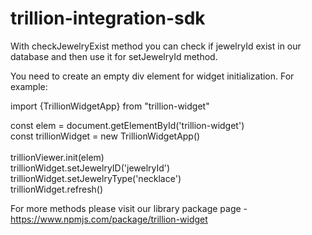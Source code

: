 # trillion-integration-sdk

With checkJewelryExist method you can check if jewelryId exist in our database and then use it for setJewelryId method.

You need to create an empty div element for widget initialization. For example:
<div id="trillion-widget"></div>

import {TrillionWidgetApp} from "trillion-widget"

const elem = document.getElementById('trillion-widget')<br>
const trillionWidget = new TrillionWidgetApp()<br><br>
trillionViewer.init(elem)<br>
trillionWidget.setJewelryID('jewelryId')<br>
trillionWidget.setJewelryType('necklace')<br>
trillionWidget.refresh()<br>

For more methods please visit our library package page - https://www.npmjs.com/package/trillion-widget

